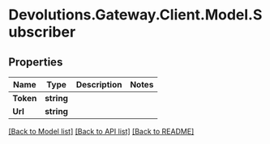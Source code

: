 # Devolutions.Gateway.Client.Model.Subscriber

## Properties

Name | Type | Description | Notes
------------ | ------------- | ------------- | -------------
**Token** | **string** |  | 
**Url** | **string** |  | 

[[Back to Model list]](../README.md#documentation-for-models) [[Back to API list]](../README.md#documentation-for-api-endpoints) [[Back to README]](../README.md)

